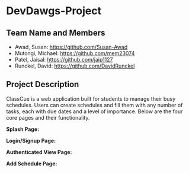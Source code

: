 # DevDawgs-Project

## Team Name and Members
- Awad, Susan: https://github.com/Susan-Awad
- Mutongi, Michael: https://github.com/mem23074
- Patel, Jaisal: https://github.com/jaip1127
- Runckel, David: https://github.com/DavidRunckel
  
## Project Description
ClassCue is a web application built for students to manage their busy schedules. Users can create schedules and fill them with any number of tasks, each with due dates and a level of importance. Below are the four core pages and their functionality.

**Splash Page:** 

**Login/Signup Page:** 

**Authenticated View Page:** 

**Add Schedule Page:** 
